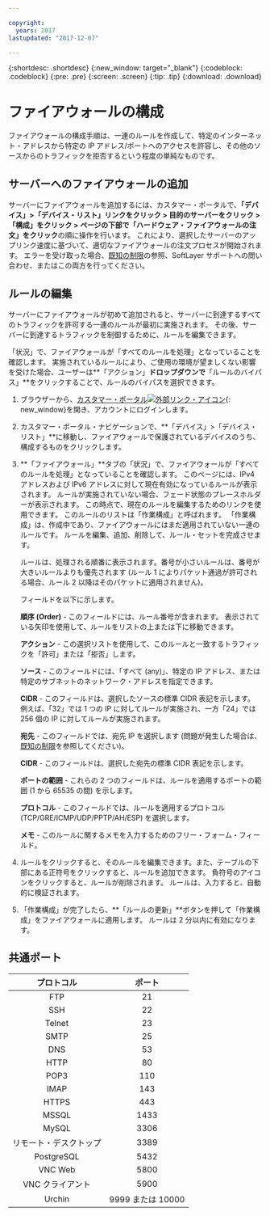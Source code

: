 ```yaml
---

copyright:
  years: 2017
lastupdated: "2017-12-07"

---
```


{:shortdesc: .shortdesc}
{:new_window: target="_blank"}
{:codeblock: .codeblock}
{:pre: .pre}
{:screen: .screen}
{:tip: .tip}
{:download: .download}

# ファイアウォールの構成

ファイアウォールの構成手順は、一連のルールを作成して、特定のインターネット・アドレスから特定の IP アドレス/ポートへのアクセスを許容し、その他のソースからのトラフィックを拒否するという程度の単純なものです。

## サーバーへのファイアウォールの追加

サーバーにファイアウォールを追加するには、カスタマー・ポータルで、**「デバイス」>「デバイス・リスト」リンクをクリック > 目的のサーバーをクリック >「構成」をクリック > ページの下部で「ハードウェア・ファイアウォールの注文」をクリック**の順に操作を行います。 これにより、選択したサーバーのアップリンク速度に基づいて、適切なファイアウォールの注文プロセスが開始されます。 エラーを受け取った場合、[既知の制限](known-limitations.html)の参照、SoftLayer サポートへの問い合わせ、またはこの両方を行ってください。

## ルールの編集

サーバーにファイアウォールが初めて追加されると、サーバーに到達するすべてのトラフィックを許可する一連のルールが最初に実施されます。 その後、サーバーに到達するトラフィックを制御するために、ルールを編集できます。

「状況」で、ファイアウォールが「すべてのルールを処理」となっていることを確認します。 実施されているルールにより、ご使用の環境が望ましくない影響を受けた場合、ユーザーは**「アクション」**ドロップダウンで**「ルールのバイパス」**をクリックすることで、ルールのバイパスを選択できます。

1. ブラウザーから、[カスタマー・ポータル![外部リンク・アイコン](../../icons/launch-glyph.svg "外部リンク・アイコン")](https://control.softlayer.com/){: new_window}を開き、アカウントにログインします。
2. カスタマー・ポータル・ナビゲーションで、**「デバイス」>「デバイス・リスト」**に移動し、ファイアウォールで保護されているデバイスのうち、構成するものをクリックします。
3. **「ファイアウォール」**タブの「状況」で、ファイアウォールが「すべてのルールを処理」となっていることを確認します。  このページには、IPv4 アドレスおよび IPv6 アドレスに対して現在有効になっているルールが表示されます。 ルールが実施されていない場合、フェード状態のプレースホルダーが表示されます。 この時点で、現在のルールを編集するためのリンクを使用できます。  このルールのリストは「作業構成」と呼ばれます。 「作業構成」は、作成中であり、ファイアウォールにはまだ適用されていない一連のルールです。 ルールを編集、追加、削除して、ルール・セットを完成させます。 

     ルールは、処理される順番に表示されます。番号が小さいルールは、番号が大きいルールよりも優先されます (ルール 1 によりパケット通過が許可される場合、ルール 2 以降はそのパケットに適用されません)。
     
     フィールドを以下に示します。

      **順序 (Order)** - このフィールドには、ルール番号が含まれます。  表示されている矢印を使用して、ルールをリストの上または下に移動できます。
      
      **アクション** - この選択リストを使用して、このルールと一致するトラフィックを「許可」または「拒否」します。
      
      **ソース** - このフィールドには、「すべて (any)」、特定の IP アドレス、または特定のサブネットのネットワーク・アドレスを指定できます。
      
      **CIDR** - このフィールドは、選択したソースの標準 CIDR 表記を示します。 例えば、「32」では 1 つの IP に対してルールが実施され、一方「24」では 256 個の IP に対してルールが実施されます。
      
      **宛先** - このフィールドでは、宛先 IP を選択します (問題が発生した場合は、[既知の制限](known-limitations.html)を参照してください)。
      
      **CIDR** - このフィールドは、選択した宛先の標準 CIDR 表記を示します。
      
      **ポートの範囲** - これらの 2 つのフィールドは、ルールを適用するポートの範囲 (1 から 65535 の間) を示します。
      
      **プロトコル** - このフィールドでは、ルールを適用するプロトコル (TCP/GRE/ICMP/UDP/PPTP/AH/ESP) を選択します。
      
      **メモ** - このルールに関するメモを入力するためのフリー・フォーム・フィールド。

4. ルールをクリックすると、そのルールを編集できます。また、テーブルの下部にある正符号をクリックすると、ルールを追加できます。 負符号のアイコンをクリックすると、ルールが削除されます。 ルールは、入力すると、自動的に検証されます。
5. 「作業構成」が完了したら、**「ルールの更新」**ボタンを押して「作業構成」をファイアウォールに適用します。 ルールは 2 分以内に有効になります。

## 共通ポート

| プロトコル | ポート |
| :-----: | :-----: |
| FTP | 21 |
| SSH | 22 |
| Telnet | 23 |
| SMTP | 25 |
| DNS | 53 |
| HTTP | 80 |
| POP3 | 110 |
| IMAP | 143 |
| HTTPS | 443 |
| MSSQL | 1433 |
| MySQL | 3306 |
| リモート・デスクトップ | 3389 |
| PostgreSQL | 5432 |
| VNC Web | 5800 |
| VNC クライアント | 5900 |
| Urchin | 9999 または 10000 ||

    
